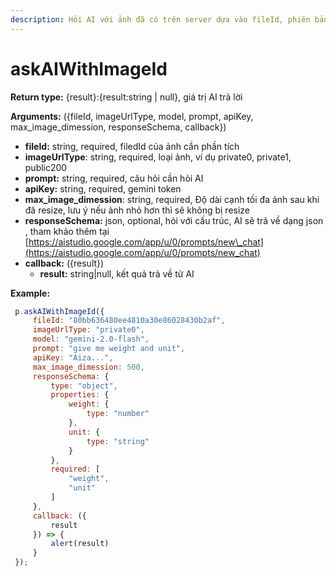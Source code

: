 ```yaml
---
description: Hỏi AI với ảnh đã có trên server dựa vào fileId, phiên bản >= 1.3.5
---
```


# askAIWithImageId

**Return type:**  {result}:{result:string | null}, giá trị AI trả lời

**Arguments:** ({fileId, imageUrlType, model, prompt, apiKey, max\_image\_dimession, responseSchema, callback})

* **fileId:** string, required, filedId của ảnh cần phần tích
* **imageUrlType**: string, required, loại ảnh, ví dụ private0, private1, public200
* **prompt:** string, required, câu hỏi cần hỏi AI
* **apiKey:** string, required, gemini token&#x20;
* **max\_image\_dimession**: string, required, Độ dài cạnh tối đa ảnh sau khi đã resize, lưu ý nếu ảnh nhỏ hơn thì sẽ không bị resize
* **responseSchema:** json, optional, hỏi với cấu trúc, AI sẽ trả về dạng json , tham khảo thêm tại [https://aistudio.google.com/app/u/0/prompts/new\_chat](https://aistudio.google.com/app/u/0/prompts/new_chat)
* **callback:** ({result})
  * **result:** string|null, kết quả trả về từ AI

**Example:**

```javascript
 p.askAIWithImageId({
     fileId: "80bb636480ee4810a30e86028430b2af",
     imageUrlType: "private0",
     model: "gemini-2.0-flash",
     prompt: "give me weight and unit",
     apiKey: "Aiza...",
     max_image_dimession: 500,
     responseSchema: {
         type: "object",
         properties: {
             weight: {
                 type: "number"
             },
             unit: {
                 type: "string"
             }
         },
         required: [
             "weight",
             "unit"
         ]
     },
     callback: ({ 
         result
     }) => {
         alert(result)
     }
 });
```

